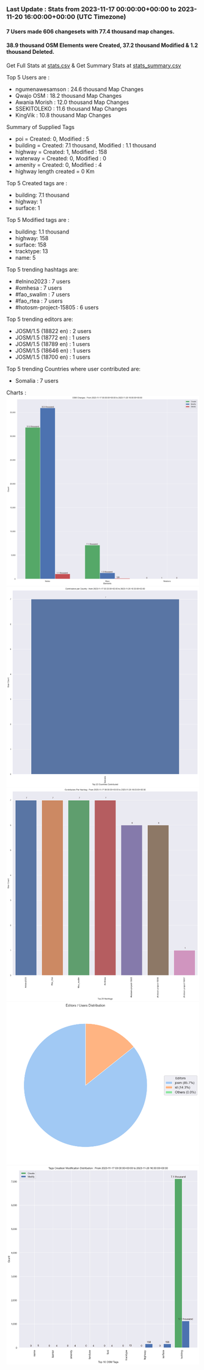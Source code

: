 ### Last Update : Stats from 2023-11-17 00:00:00+00:00 to 2023-11-20 16:00:00+00:00 (UTC Timezone)

#### 7 Users made 606 changesets with 77.4 thousand map changes.
#### 38.9 thousand OSM Elements were Created, 37.2 thousand Modified & 1.2 thousand Deleted.
Get Full Stats at [stats.csv](/stats/elinino2023/Daily/stats.csv)
 & Get Summary Stats at [stats_summary.csv](/stats/elinino2023/Daily/stats_summary.csv)

Top 5 Users are : 
- ngumenawesamson : 24.6 thousand Map Changes
- Qwajo OSM : 18.2 thousand Map Changes
- Awania Morish : 12.0 thousand Map Changes
- SSEKITOLEKO : 11.6 thousand Map Changes
- KingVik : 10.8 thousand Map Changes

Summary of Supplied Tags
- poi = Created: 0, Modified : 5
- building = Created: 7.1 thousand, Modified : 1.1 thousand
- highway = Created: 1, Modified : 158
- waterway = Created: 0, Modified : 0
- amenity = Created: 0, Modified : 4
- highway length created = 0 Km


Top 5 Created tags are :
- building: 7.1 thousand
- highway: 1
- surface: 1


Top 5 Modified tags are :
- building: 1.1 thousand
- highway: 158
- surface: 158
- tracktype: 13
- name: 5


Top 5 trending hashtags are:
- #elnino2023 : 7 users
- #omhesa : 7 users
- #fao_swalim : 7 users
- #fao_rtea : 7 users
- #hotosm-project-15805 : 6 users


Top 5 trending editors are:
- JOSM/1.5 (18822 en) : 2 users
- JOSM/1.5 (18772 en) : 1 users
- JOSM/1.5 (18789 en) : 1 users
- JOSM/1.5 (18646 en) : 1 users
- JOSM/1.5 (18700 en) : 1 users


Top 5 trending Countries where user contributed are:
- Somalia : 7 users


 Charts : 
![Alt text](./stats_osm_changes.png) 
![Alt text](./stats_users_per_country.png) 
![Alt text](./stats_users_per_hashtag.png) 
![Alt text](./stats_editors_pie_chart.png) 
![Alt text](./stats_tags.png) 
